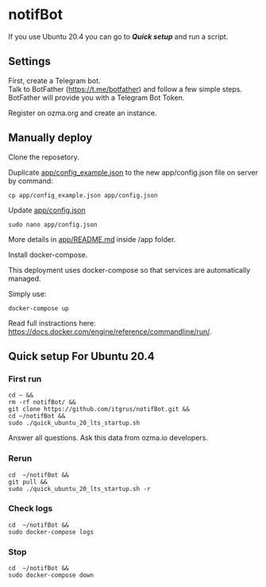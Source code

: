 # notifBot

If you use Ubuntu 20.4 you can go to ***Quick setup*** and run a script.


## Settings

First, create a Telegram bot.  
Talk to BotFather (https://t.me/botfather) and follow a few simple steps.
BotFather will provide you with a Telegram Bot Token.

Register on ozma.org and create an instance.


## Manually deploy

Clone the reposetory.

Duplicate [app/config_example.json](app/config_example.json) to the new app/config.json file on server by command:

```shell
cp app/config_example.json app/config.json
```

Update [app/config.json](app/config.json)

```shell
sudo nano app/config.json
```

More details in [app/README.md](app/README.md) inside /app folder.

Install docker-compose. 

This deployment uses docker-compose so that services are automatically managed.

Simply use:
```shell
docker-compose up
```

Read full instractions here: https://docs.docker.com/engine/reference/commandline/run/.


## Quick setup For Ubuntu 20.4

### First run

```shell
cd ~ &&
rm -rf notifBot/ &&
git clone https://github.com/itgrus/notifBot.git &&
cd ~/notifBot &&
sudo ./quick_ubuntu_20_lts_startup.sh 
```

Answer all questions.
Ask this data from ozma.io developers.

### Rerun

```shell
cd  ~/notifBot &&
git pull && 
sudo ./quick_ubuntu_20_lts_startup.sh -r 
```

### Check logs

```shell
cd  ~/notifBot &&
sudo docker-compose logs
```

### Stop

```shell
cd  ~/notifBot &&
sudo docker-compose down
```
